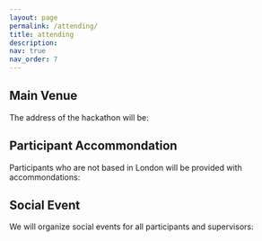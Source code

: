 ```yaml
---
layout: page
permalink: /attending/
title: attending
description: 
nav: true
nav_order: 7
---
```


## Main Venue

The address of the hackathon will be:

## Participant Accommondation

Participants who are not based in London will be provided with accommondations:

## Social Event

We will organize social events for all participants and supervisors: